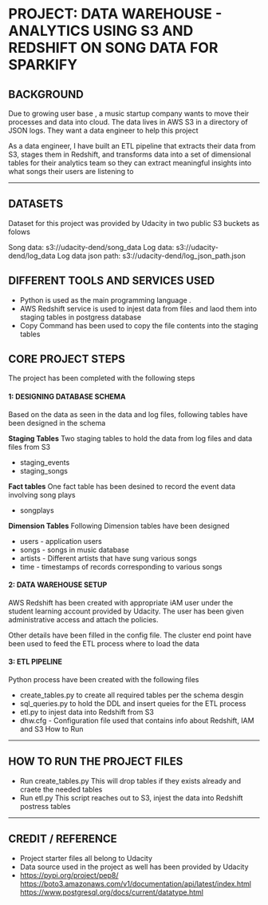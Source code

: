 # PROJECT: DATA WAREHOUSE - ANALYTICS USING S3 AND REDSHIFT ON SONG DATA FOR SPARKIFY 

## BACKGROUND
Due to growing user base , a music startup company wants to move their processes and data into cloud. The data lives in AWS S3 in a directory of JSON logs. They want  a data engineer to help this project

As a data engineer, I have built an ETL pipeline that extracts their data from S3, stages them in Redshift, and transforms data into a set of dimensional tables for their analytics team  so they can extract meaningful insights into what songs their users are listening to

*** 
## DATASETS 
Dataset for this project was provided by Udacity in two public S3 buckets as folows 

Song data: s3://udacity-dend/song_data
Log data: s3://udacity-dend/log_data
Log data json path: s3://udacity-dend/log_json_path.json

## DIFFERENT TOOLS AND SERVICES USED 
- Python is used as the main programming language . 
- AWS Redshift service is used to injest data from files and laod them into staging tables in postgress database 
- Copy Command has been used to copy the file contents into the staging tables 


## CORE PROJECT STEPS 
The project has been completed with the following steps 

#### 1: DESIGNING DATABASE SCHEMA 
Based on the data as seen in the data and log files, following tables have been designed in the schema 

**Staging Tables** 
Two staging tables to hold the data from log files and data files from S3 
- staging_events
- staging_songs

**Fact tables** 
One fact table has been desined to record the event data involving song plays 
- songplays 

**Dimension Tables**
Following Dimension tables have been designed 
- users - application users 
- songs - songs in music database
- artists - Different artists that have sung various songs 
- time - timestamps of records corresponding to various songs 

#### 2: DATA WAREHOUSE SETUP 
AWS Redshift has been created with appropriate iAM user under the student learning account provided by Udacity. The user has been given administrative access and attach the policies.

Other details have been filled in the config file. The cluster end point have been used to feed the ETL process where to load the data 

#### 3:  ETL PIPELINE 
Python process have been created with the following files 
- create_tables.py to create all required tables per the schema desgin 
- sql_queries.py to hold the DDL and insert queies for the ETL process 
- etl.py to injest data into Redshift from S3 
- dhw.cfg - Configuration file used that contains info about Redshift, IAM and S3
How to Run
***

## HOW TO RUN THE PROJECT FILES 
- Run create_tables.py 
This will drop tables if they exists already and craete the needed tables 
- Run etl.py 
This script reaches out to S3, injest the data into Redshift postress tables 
***

## CREDIT / REFERENCE 
- Project starter files all belong to Udacity
- Data source used in the project as well has been provided by Udacity 
- https://pypi.org/project/pep8/
https://boto3.amazonaws.com/v1/documentation/api/latest/index.html
https://www.postgresql.org/docs/current/datatype.html
